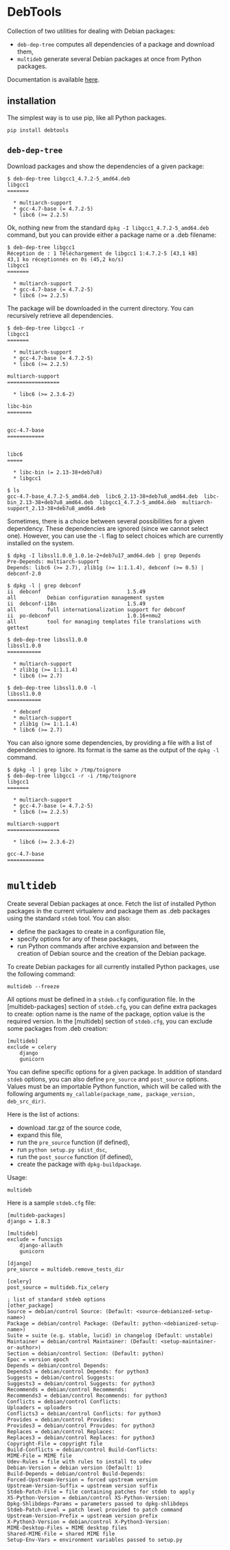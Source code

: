 DebTools
========

Collection of two utilities for dealing with Debian packages:

  * `deb-dep-tree` computes all dependencies of a package and download them,
  * `multideb` generate several Debian packages at once from Python packages.

Documentation is available [here](https://debtools.readthedocs.org/en/latest/).

installation
------------

The simplest way is to use pip, like all Python packages.

    pip install debtools

`deb-dep-tree`
--------------

Download packages and show the dependencies of a given package:

    $ deb-dep-tree libgcc1_4.7.2-5_amd64.deb 
    libgcc1
    =======
    
      * multiarch-support 
      * gcc-4.7-base (= 4.7.2-5)
      * libc6 (>= 2.2.5)

Ok, nothing new from the standard `dpkg -I libgcc1_4.7.2-5_amd64.deb` command, but you can provide either a package name or a .deb filename:

    $ deb-dep-tree libgcc1 
    Réception de : 1 Téléchargement de libgcc1 1:4.7.2-5 [43,1 kB]
    43,1 ko réceptionnés en 0s (45,2 ko/s)            
    libgcc1
    =======
    
      * multiarch-support 
      * gcc-4.7-base (= 4.7.2-5)
      * libc6 (>= 2.2.5)

The package will be downloaded in the current directory. You can recursively retrieve all dependencies.

    $ deb-dep-tree libgcc1 -r
    libgcc1
    =======
    
      * multiarch-support 
      * gcc-4.7-base (= 4.7.2-5)
      * libc6 (>= 2.2.5)
    
    multiarch-support
    =================
    
      * libc6 (>= 2.3.6-2)
    
    libc-bin
    ========
    
    
    gcc-4.7-base
    ============
    
    
    libc6
    =====
    
      * libc-bin (= 2.13-38+deb7u8)
      * libgcc1 
      
    $ ls
    gcc-4.7-base_4.7.2-5_amd64.deb  libc6_2.13-38+deb7u8_amd64.deb  libc-bin_2.13-38+deb7u8_amd64.deb  libgcc1_4.7.2-5_amd64.deb  multiarch-support_2.13-38+deb7u8_amd64.deb



Sometimes, there is a choice between several possibilities for a given dependency. These dependencies are ignored (since we cannot select one).
However, you can use the `-l` flag to select choices which are currently installed on the system.

    $ dpkg -I libssl1.0.0_1.0.1e-2+deb7u17_amd64.deb | grep Depends
    Pre-Depends: multiarch-support
    Depends: libc6 (>= 2.7), zlib1g (>= 1:1.1.4), debconf (>= 0.5) | debconf-2.0
    
    $ dpkg -l | grep debconf
    ii  debconf                            1.5.49                        all          Debian configuration management system
    ii  debconf-i18n                       1.5.49                        all          full internationalization support for debconf
    ii  po-debconf                         1.0.16+nmu2                   all          tool for managing templates file translations with gettext

    $ deb-dep-tree libssl1.0.0
    libssl1.0.0
    ===========
    
      * multiarch-support 
      * zlib1g (>= 1:1.1.4)
      * libc6 (>= 2.7)
    
    $ deb-dep-tree libssl1.0.0 -l
    libssl1.0.0
    ===========
    
      * debconf 
      * multiarch-support 
      * zlib1g (>= 1:1.1.4)
      * libc6 (>= 2.7)

You can also ignore some dependencies, by providing a file with a list of dependencies to ignore. Its format is the same as the output of the `dpkg -l` command.

    $ dpkg -l | grep libc > /tmp/toignore
    $ deb-dep-tree libgcc1 -r -i /tmp/toignore
    libgcc1
    =======
    
      * multiarch-support 
      * gcc-4.7-base (= 4.7.2-5)
      * libc6 (>= 2.2.5)
    
    multiarch-support
    =================
    
      * libc6 (>= 2.3.6-2)
    
    gcc-4.7-base
    ============

`multideb`
==========

Create several Debian packages at once.
Fetch the list of installed Python packages in the current virtualenv and package them as .deb packages using the standard `stdeb` tool.
You can also: 

  * define the packages to create in a configuration file,
  * specify options for any of these packages,
  * run Python commands after archive expansion and between the creation of Debian source and the creation of the Debian package.

To create Debian packages for all currently installed Python packages, use the following command:
  
    multideb --freeze
  
All options must be defined in a `stdeb.cfg` configuration file. 
In the [multideb-packages] section of `stdeb.cfg`, you can define extra packages to create: option name is the name of the package, option value is the required version.
In the [multideb] section of `stdeb.cfg`, you can exclude some packages from .deb creation:
 
    [multideb]
    exclude = celery
        django
        gunicorn

You can define specific options for a given package. In addition of standard `stdeb` options, you can also define `pre_source` and `post_source` options.
Values must be an importable Python function, which will be called with the following arguments `my_callable(package_name, package_version, deb_src_dir)`.

Here is the list of actions:

  * download .tar.gz of the source code,
  * expand this file,
  * run the `pre_source` function (if defined),
  * run `python setup.py sdist_dsc`,
  * run the `post_source` function (if defined),
  * create the package with `dpkg-buildpackage`.

Usage:

    multideb

Here is a sample `stdeb.cfg` file:

    [multideb-packages]
    django = 1.8.3

    [multideb]
    exclude = funcsigs
        django-allauth
        gunicorn

    [django]
    pre_source = multideb.remove_tests_dir
    
    [celery]
    post_source = multideb.fix_celery

    ; list of standard stdeb options
    [other_package]
    Source = debian/control Source: (Default: <source-debianized-setup-name>)
    Package = debian/control Package: (Default: python-<debianized-setup-name>)
    Suite = suite (e.g. stable, lucid) in changelog (Default: unstable)
    Maintainer = debian/control Maintainer: (Default: <setup-maintainer-or-author>)
    Section = debian/control Section: (Default: python)
    Epoc = version epoch
    Depends = debian/control Depends:
    Depends3 = debian/control Depends: for python3
    Suggests = debian/control Suggests:
    Suggests3 = debian/control Suggests: for python3
    Recommends = debian/control Recommends:
    Recommends3 = debian/control Recommends: for python3
    Conflicts = debian/control Conflicts:
    Uploaders = uploaders
    Conflicts3 = debian/control Conflicts: for python3
    Provides = debian/control Provides:
    Provides3 = debian/control Provides: for python3
    Replaces = debian/control Replaces:
    Replaces3 = debian/control Replaces: for python3
    Copyright-File = copyright file
    Build-Conflicts = debian/control Build-Conflicts:
    MIME-File = MIME file
    Udev-Rules = file with rules to install to udev
    Debian-Version = debian version (Default: 1)
    Build-Depends = debian/control Build-Depends:
    Forced-Upstream-Version = forced upstream version
    Upstream-Version-Suffix = upstream version suffix
    Stdeb-Patch-File = file containing patches for stdeb to apply
    XS-Python-Version = debian/control XS-Python-Version:
    Dpkg-Shlibdeps-Params = parameters passed to dpkg-shlibdeps
    Stdeb-Patch-Level = patch level provided to patch command
    Upstream-Version-Prefix = upstream version prefix
    X-Python3-Version = debian/control X-Python3-Version:
    MIME-Desktop-Files = MIME desktop files
    Shared-MIME-File = shared MIME file
    Setup-Env-Vars = environment variables passed to setup.py
